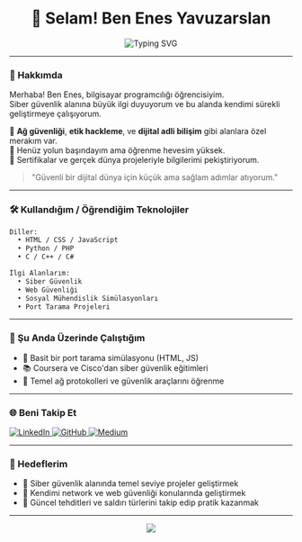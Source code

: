 <h1 align="center">👋 Selam! Ben Enes Yavuzarslan</h1>

<p align="center">
  <img src="https://readme-typing-svg.demolab.com?font=Fira+Code&pause=1000&color=00F7FF&center=true&vCenter=true&width=460&lines=Bilgisayar+Programcılığı+Öğrencisi;Siber+Güvenlik+Meraklısı;Sürekli+öğrenmeye+açık!" alt="Typing SVG" />
</p>

---

### 🧾 Hakkımda

Merhaba! Ben Enes, bilgisayar programcılığı öğrencisiyim.  
Siber güvenlik alanına büyük ilgi duyuyorum ve bu alanda kendimi sürekli geliştirmeye çalışıyorum.

🔹 **Ağ güvenliği**, **etik hackleme**, ve **dijital adli bilişim** gibi alanlara özel merakım var.  
🔹 Henüz yolun başındayım ama öğrenme hevesim yüksek.  
🔹 Sertifikalar ve gerçek dünya projeleriyle bilgilerimi pekiştiriyorum.  

> "Güvenli bir dijital dünya için küçük ama sağlam adımlar atıyorum."

---

### 🛠️ Kullandığım / Öğrendiğim Teknolojiler

```bash
Diller:
  • HTML / CSS / JavaScript
  • Python / PHP
  • C / C++ / C#

İlgi Alanlarım:
  • Siber Güvenlik
  • Web Güvenliği
  • Sosyal Mühendislik Simülasyonları
  • Port Tarama Projeleri
```

---

### 📌 Şu Anda Üzerinde Çalıştığım

- 🔐 Basit bir port tarama simülasyonu (HTML, JS)
- 📚 Coursera ve Cisco'dan siber güvenlik eğitimleri
- 🧠 Temel ağ protokolleri ve güvenlik araçlarını öğrenme

---

### 🌐 Beni Takip Et

<p align="left">
  <a href="https://www.linkedin.com/in/enesyavuzarslan/" target="_blank">
    <img src="https://img.shields.io/badge/LinkedIn-0077B5?style=for-the-badge&logo=linkedin&logoColor=white" alt="LinkedIn"/>
  </a>
  <a href="https://github.com/enesyavuzarslannn" target="_blank">
    <img src="https://img.shields.io/badge/GitHub-171515?style=for-the-badge&logo=github&logoColor=white" alt="GitHub"/>
  </a>
  <a href="https://medium.com/@ensyazilim1" target="_blank">
    <img src="https://img.shields.io/badge/Medium-12100E?style=for-the-badge&logo=medium&logoColor=white" alt="Medium"/>
  </a>
</p>

---

### 🎯 Hedeflerim

- 📌 Siber güvenlik alanında temel seviye projeler geliştirmek  
- 📌 Kendimi network ve web güvenliği konularında geliştirmek  
- 📌 Güncel tehditleri ve saldırı türlerini takip edip pratik kazanmak  

---

<p align="center">
  <img src="https://capsule-render.vercel.app/api?type=waving&color=0:00f7ff,100:0d1117&height=120&section=footer"/>
</p>
